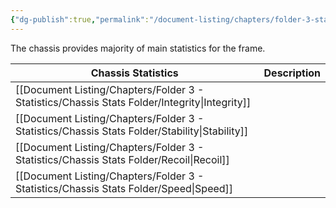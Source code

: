 ```yaml
---
{"dg-publish":true,"permalink":"/document-listing/chapters/folder-3-statistics/chassis-statistics/"}
---
```


The chassis provides majority of main statistics for the frame.

| Chassis Statistics | Description |
| ------------------ | ----------- |
| [[Document Listing/Chapters/Folder 3 - Statistics/Chassis Stats Folder/Integrity\|Integrity]]      |             |
| [[Document Listing/Chapters/Folder 3 - Statistics/Chassis Stats Folder/Stability\|Stability]]      |             |
| [[Document Listing/Chapters/Folder 3 - Statistics/Chassis Stats Folder/Recoil\|Recoil]]         |             |
| [[Document Listing/Chapters/Folder 3 - Statistics/Chassis Stats Folder/Speed\|Speed]]          |             |
